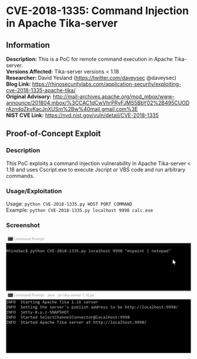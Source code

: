 # CVE-2018-1335: Command Injection in Apache Tika-server

## Information
**Description:** This is a PoC for remote command execution in Apache Tika-server.  
**Versions Affected:** Tika-server versions < 1.18   
**Researcher:** David Yesland (https://twitter.com/daveysec @daveysec)  
**Blog Link:** https://rhinosecuritylabs.com/application-security/exploiting-cve-2018-1335-apache-tika/  
**Original Advisory:** http://mail-archives.apache.org/mod_mbox/www-announce/201804.mbox/%3CCAC1dCwVhrPRyFJMS5BbY02%2B495CUODrAzndqZkvKacJnXUSm%2Bw%40mail.gmail.com%3E  
**NIST CVE Link:** https://nvd.nist.gov/vuln/detail/CVE-2018-1335  

## Proof-of-Concept Exploit
### Description
This PoC exploits a command injection vulnerability in Apache Tika-server < 1.18 and uses Cscript.exe to execute Jscript or VBS code and run arbitrary commands.

### Usage/Exploitation
Usage: `python CVE-2018-1335.py HOST PORT COMMAND`  
Example: `python CVE-2018-1335.py localhost 9998 calc.exe`  

### Screenshot
![Alt-text that shows up on hover](poc_image.gif)
